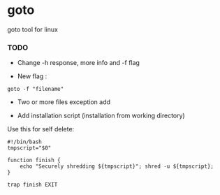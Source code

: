 # goto
goto tool for linux

### TODO

* Change -h response, more info and -f flag

* New flag :
```
goto -f "filename"
```
- Two or more files exception add

* Add installation script (installation from working directory)

Use this for self delete:
```
#!/bin/bash
tmpscript="$0"

function finish {
    echo "Securely shredding ${tmpscript}"; shred -u ${tmpscript};
}

trap finish EXIT
```
